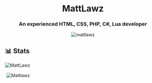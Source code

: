 <h1 align="center">MattLawz</h1>
<h3 align="center">An experienced HTML, CSS, PHP, C#, Lua  developer</h3>

<p align="center"> <img src="https://komarev.com/ghpvc/?username=mattlawz" alt="mattlawz" /> </p>

## 📊 Stats
<p><img align="center" src="https://github-readme-stats.vercel.app/api/top-langs/?username=MattLawz&layout=compact&theme=dark" alt="MattLawz" <a/></p>
<p>&nbsp;<img align="center" src="https://github-readme-stats.vercel.app/api?username=Mattlawz&show_icons=true&theme=dark" alt="Mattlawz" /></p>

